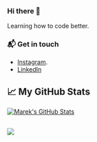 ### Hi there 👋

Learning how to code better.
### 📬  Get in touch

 - [Instagram](instagram.com/pranayprajapati_._).
 - [LinkedIn](https://www.linkedin.com/in/pranay-prajapati-ba510b185/)

## &#x1f4c8; My GitHub Stats

<a href="https://github.com/pranay101/pranay101">
  <img align="center" src="https://github-readme-stats.vercel.app/api?username=pranay101&show_icons=true&line_height=27&count_private=true&title_color=ffffff&text_color=c9cacc&icon_color=2bbc8a&bg_color=1d1f21" alt="Marek's GitHub Stats" />
</a>

## 

<a href="https://github.com/pranay101/pranay101">
  <img align="center" src="https://github-readme-stats.vercel.app/api/top-langs/?username=pranay101&title_color=ffffff&text_color=c9cacc&icon_color=2bbc8a&bg_color=1d1f21&langs_count=10&layout=compact" />
</a>

<!--
**pranay101/pranay101** is a ✨ _special_ ✨ repository because its `README.md` (this file) appears on your GitHub profile.

Here are some ideas to get you started:

- 🔭 I’m currently working on ...
- 🌱 I’m currently learning ...
- 👯 I’m looking to collaborate on ...
- 🤔 I’m looking for help with ...
- 💬 Ask me about ...
- 📫 How to reach me: ...
- 😄 Pronouns: ...
- ⚡ Fun fact: ...
-->
